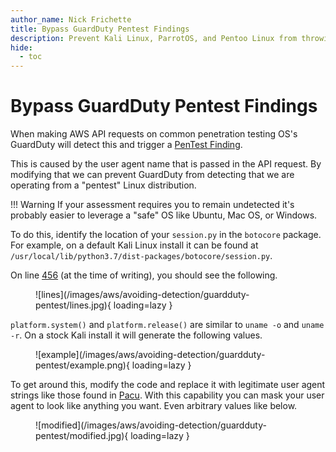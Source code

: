 ```yaml
---
author_name: Nick Frichette
title: Bypass GuardDuty Pentest Findings
description: Prevent Kali Linux, ParrotOS, and Pentoo Linux from throwing GuardDuty alerts by modifying the User Agent string.
hide:
  - toc
---
```


# Bypass GuardDuty Pentest Findings

When making AWS API requests on common penetration testing OS's GuardDuty will detect this and trigger a [PenTest Finding](https://docs.aws.amazon.com/guardduty/latest/ug/guardduty_finding-types-iam.html#pentest-iam-kalilinux).

This is caused by the user agent name that is passed in the API request. By modifying that we can prevent GuardDuty from detecting that we are operating from a "pentest" Linux distribution.

!!! Warning
    If your assessment requires you to remain undetected it's probably easier to leverage a "safe" OS like Ubuntu, Mac OS, or Windows.

To do this, identify the location of your ```session.py``` in the ```botocore``` package. For example, on a default Kali Linux install it can be found at ```/usr/local/lib/python3.7/dist-packages/botocore/session.py```.

On line [456](https://github.com/boto/botocore/blob/7de36c07ecec503f588ac27658b1795e83b67b75/botocore/session.py#L456) (at the time of writing), you should see the following.

<figure markdown>
  ![lines](/images/aws/avoiding-detection/guardduty-pentest/lines.jpg){ loading=lazy }
</figure>

```platform.system()``` and ```platform.release()``` are similar to ```uname -o``` and ```uname -r```. On a stock Kali install it will generate the following values.

<figure markdown>
  ![example](/images/aws/avoiding-detection/guardduty-pentest/example.png){ loading=lazy }
</figure>

To get around this, modify the code and replace it with legitimate user agent strings like those found in [Pacu](https://github.com/RhinoSecurityLabs/pacu/blob/master/pacu/user_agents.txt). With this capability you can mask your user agent to look like anything you want. Even arbitrary values like below.

<figure markdown>
  ![modified](/images/aws/avoiding-detection/guardduty-pentest/modified.jpg){ loading=lazy }
</figure>
